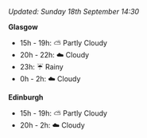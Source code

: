 *Updated: Sunday 18th September 14:30*

**Glasgow**

* 15h - 19h: :partly_sunny: Partly Cloudy
* 20h - 22h: :cloud: Cloudy
* 23h: :umbrella: Rainy
* 0h - 2h: :cloud: Cloudy

**Edinburgh**

* 15h - 19h: :partly_sunny: Partly Cloudy
* 20h - 2h: :cloud: Cloudy
